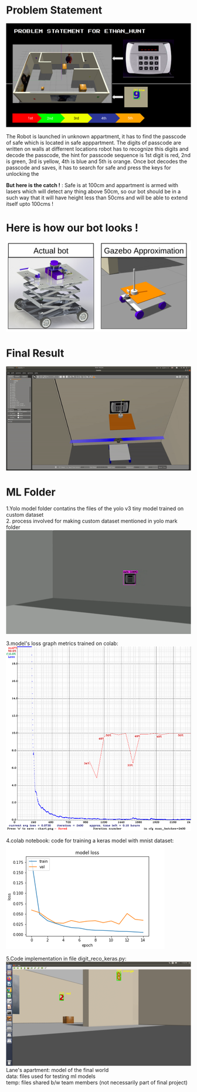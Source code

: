 #  Problem Statement
![](images/ps.png)

The Robot is launched in unknown appartment, it has to find the passcode of safe which is located in safe apppartment. The digits of passcode are written on walls at differrent locations robot has to recognize this digits and decode the passcode, the hint for passcode sequence is 1st digit is red, 2nd is green, 3rd is yellow, 4th is blue and 5th is orange. Once bot decodes the passcode and saves, it has to search for safe and press the keys for unlocking the 

**But here is the catch !** :  Safe is at 100cm and appartment is armed with lasers which will detect any thing above 50cm, so our bot should be in a such way that it will have height less than 50cms and will be able to extend itself upto 100cms !

#  Here is how our bot looks !
![](images/bots.png)

#  Final Result
![](images/press.gif)

# ML Folder
1.Yolo model folder contatins the files of the yolo v3 tiny model trained on custom dataset
\
2. process involved for making custom dataset mentioned in yolo mark folder
![](images/test2.png)



3.model's loss graph metrics trained on colab:
![](images/chart.png)



4.colab notebook: code for training a keras model with mnist dataset:
\
![](images/loss_graph.png)



5.Code implementation in file digit_reco_keras.py:
![](images/test1.png)
\
Lane's apartment: model of the final world
\
data: files used for testing ml models
\
temp: files shared b/w team members (not necessarily part of final project)
